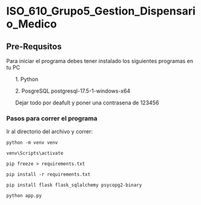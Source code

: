 <h1> ISO_610_Grupo5_Gestion_Dispensario_Medico </h1>


<h2> Pre-Requsitos </h2>

<p> Para iniciar el programa debes tener instalado los siguientes programas en tu PC </p> 

<ul> 1. Python </ul> 
<ul> 2. PosgreSQL postgresql-17.5-1-windows-x64 </ul>
<ul> Dejar todo por deafult y poner una contrasena de 123456 </ul>
 
<h3> Pasos para correr el programa </h3>
<p> Ir al directorio del archivo y correr: <p> 

```python -m venv venv```

```venv\Scripts\activate```

```pip freeze > requirements.txt```

```pip install -r requirements.txt```

```pip install flask flask_sqlalchemy psycopg2-binary```

```python app.py```

